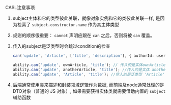 CASL注意事项

1. subject主体和它的类型彼此关联，就像对象实例和它的类彼此关联一样, 是因为检索了 `subject.constructor.name` 作为其主体类型

2. 规则的顺序很重要： `cannot` 声明应跟在 `can` 之后，否则将被 `can` 覆盖。

3. 传入的subject是泛类型时会跳过condition的检查

   ```ts
   can('update', 'Article', ['title', 'description'], { authorId: user.id });
   
   ability.can('update', ownArticle, 'title'); // 传入的是实体ownArticle true
   ability.can('update', anotherArticle, 'title'); //传入的是实体 anotherArticle false
   ability.can('update', 'Article', 'title'); //传入的是泛类型 'Article'   true!
   ```

4. 后端通常使用类来描述和封装领域逻辑作为数据, 而前端及node通常处理的是DTO对象（普通的 JS 对象）, 如果需要获得实体类就需要借助内置的 `subject` 辅助函数